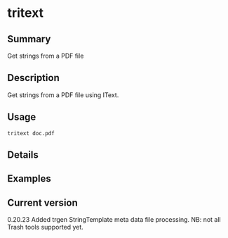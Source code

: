 # tritext

## Summary

Get strings from a PDF file

## Description

Get strings from a PDF file using IText.

## Usage

    tritext doc.pdf

## Details

## Examples

## Current version

0.20.23 Added trgen StringTemplate meta data file processing. NB: not all Trash tools supported yet.
